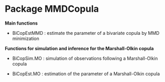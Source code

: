 Package MMDCopula
===================


**Main functions**

* BiCopEstMMD : estimate the parameter of a bivariate copula by MMD minimization


**Functions for simulation and inference for the Marshall-Olkin copula**

* BiCopSim.MO : simulation of observations following a Marshall-Olkin copula

* BiCopEst.MO : estimation of the parameter of a Marshall-Olkin copula

